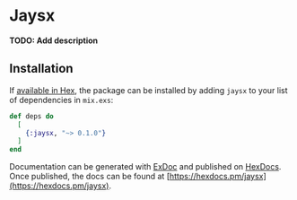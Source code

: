 # Jaysx

**TODO: Add description**

## Installation

If [available in Hex](https://hex.pm/docs/publish), the package can be installed
by adding `jaysx` to your list of dependencies in `mix.exs`:

```elixir
def deps do
  [
    {:jaysx, "~> 0.1.0"}
  ]
end
```

Documentation can be generated with [ExDoc](https://github.com/elixir-lang/ex_doc)
and published on [HexDocs](https://hexdocs.pm). Once published, the docs can
be found at [https://hexdocs.pm/jaysx](https://hexdocs.pm/jaysx).

